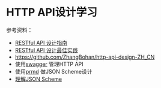 # HTTP API设计学习

参考资料：

 * [RESTful API 设计指南](http://www.ruanyifeng.com/blog/2014/05/restful_api) 
 * [RESTful API 设计最佳实践](https://www.csdn.net/article/2013-06-13/2815744-RESTful-API)
 * https://github.com/ZhangBohan/http-api-design-ZH_CN
 * 使用[swagger](https://swagger.io) 管理HTTP API
 * 使用[prmd](https://github.com/interagent/prmd) 做JSON Scheme设计
 * [理解JSON Scheme](https://spacetelescope.github.io/understanding-json-schema/)